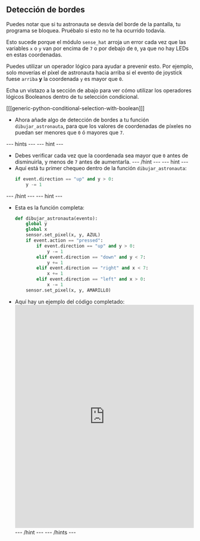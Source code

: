 ## Detección de bordes

Puedes notar que si tu astronauta se desvía del borde de la pantalla, tu programa se bloquea. Pruébalo si esto no te ha ocurrido todavía.

Esto sucede porque el módulo `sense_hat` arroja un error cada vez que las variables `x` o `y` van por encima de `7` o por debajo de `0`, ya que no hay LEDs en estas coordenadas.

Puedes utilizar un operador lógico para ayudar a prevenir esto. Por ejemplo, solo moverías el píxel de astronauta hacia arriba si el evento de joystick fuese `arriba` **y** la coordenada `y` es mayor que `0`.

Echa un vistazo a la sección de abajo para ver cómo utilizar los operadores lógicos Booleanos dentro de tu selección condicional.

[[[generic-python-conditional-selection-with-boolean]]]

- Ahora añade algo de detección de bordes a tu función `dibujar_astronauta`, para que los valores de coordenadas de píxeles no puedan ser menores que `0` ó mayores que `7`.

--- hints --- --- hint ---
- Debes verificar cada vez que la coordenada sea mayor que `0` antes de disminuirla, y menos de `7` antes de aumentarla. --- /hint --- --- hint ---
- Aquí está tu primer chequeo dentro de la función `dibujar_astronauta`:
  ```python
  if event.direction == "up" and y > 0:
      y -= 1
  ```
--- /hint --- --- hint ---
- Esta es la función completa:
    ```python
    def dibujar_astronauta(evento):
        global y
        global x
        sensor.set_pixel(x, y, AZUL)
        if event.action == "pressed":
            if event.direction == "up" and y > 0:
                y -= 1
            elif event.direction == "down" and y < 7:
                y += 1
            elif event.direction == "right" and x < 7:
                x += 1
            elif event.direction == "left" and x > 0:
                x -= 1
        sensor.set_pixel(x, y, AMARILLO)   
    ```
- Aquí hay un ejemplo del código completado: <iframe src="https://trinket.io/embed/python/c50810b1b0" width="100%" height="600" frameborder="0" marginwidth="0" marginheight="0" allowfullscreen mark="crwd-mark"></iframe> --- /hint --- --- /hints ---
